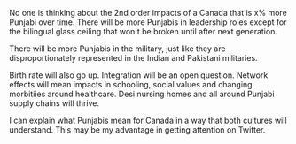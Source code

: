 No one is thinking about the 2nd order impacts of a Canada that is x% more Punjabi over time. There will be more Punjabis in leadership roles except for the bilingual glass ceiling that won't be broken until after next generation. 

There will be more Punjabis in the military, just like they are disproportionately represented in the Indian and Pakistani militaries.

Birth rate will also go up. Integration will be an open question. Network effects will mean impacts in schooling, social values and changing morbitiies around healthcare. Desi nursing homes and all around Punjabi supply chains will thrive. 

I can explain what Punjabis mean for Canada in a way that both cultures will understand. This may be my advantage in getting attention on Twitter.